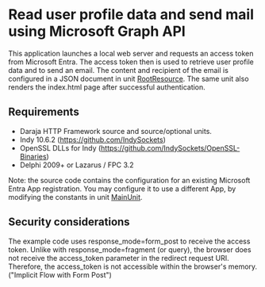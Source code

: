 # Read user profile data and send mail using Microsoft Graph API

This application launches a local web server and requests an access token from Microsoft Entra. The access token then is used to retrieve user profile data and to send an email. The content and recipient of the email is configured in a JSON document in unit [RootResource](RootResource.pas). The same unit also renders the index.html page after successful authentication.

## Requirements
* Daraja HTTP Framework source and source/optional units.
* Indy 10.6.2 (https://github.com/IndySockets)
* OpenSSL DLLs for Indy (https://github.com/IndySockets/OpenSSL-Binaries)
* Delphi 2009+ or Lazarus / FPC 3.2

Note: the source code contains the configuration for an existing Microsoft Entra App registration. 
You may configure it to use a different App, by modifying the constants in unit [MainUnit](MainUnit.pas).


## Security considerations
The example code uses response_mode=form_post to receive the access token. Unlike with response_mode=fragment (or query), the browser does not receive the access_token parameter in the redirect request URI. Therefore, the access_token is not accessible within the browser's memory. ("Implicit Flow with Form Post")

